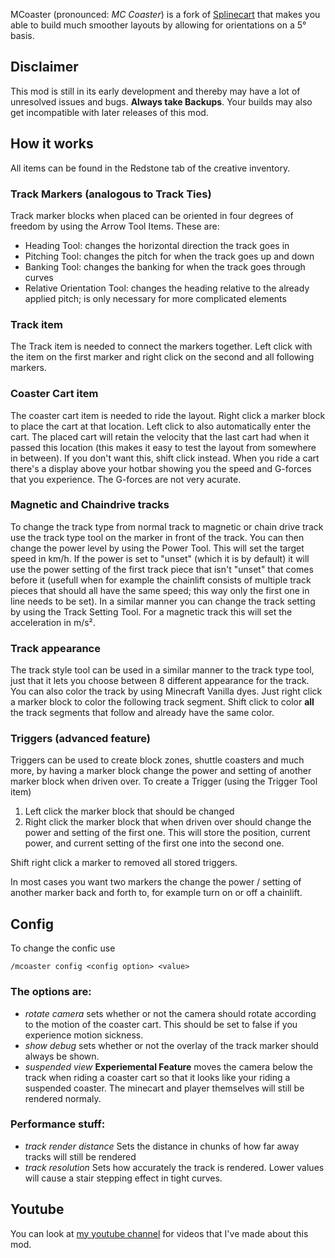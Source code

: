 MCoaster (pronounced: _MC Coaster_) is a fork of [Splinecart](https://modrinth.com/mod/splinecart) that makes you able to build much smoother layouts by allowing for orientations on a 5° basis.

## Disclaimer
This mod is still in its early development and thereby may have a lot of unresolved issues and bugs. **Always take Backups**. Your builds may also get incompatible with later releases of this mod.

## How it works
All items can be found in the Redstone tab of the creative inventory.

### Track Markers (analogous to Track Ties)
Track marker blocks when placed can be oriented in four degrees of freedom by using the Arrow Tool Items. These are:
- Heading Tool: changes the horizontal direction the track goes in
- Pitching Tool: changes the pitch for when the track goes up and down
- Banking Tool: changes the banking for when the track goes through curves
- Relative Orientation Tool: changes the heading relative to the already applied pitch; is only necessary for more complicated elements

### Track item
The Track item is needed to connect the markers together. Left click with the item on the first marker and right click on the second and all following markers.

### Coaster Cart item
The coaster cart item is needed to ride the layout. Right click a marker block to place the cart at that location. Left click to also automatically enter the cart. The placed cart will retain the velocity that the last cart had when it passed this location (this makes it easy to test the layout from somewhere in between). If you don't want this, shift click instead. When you ride a cart there's a display above your hotbar showing you the speed and G-forces that you experience. The G-forces are not very acurate.

### Magnetic and Chaindrive tracks
To change the track type from normal track to magnetic or chain drive track use the track type tool on the marker in front of the track. You can then change the power level by using the Power Tool. This will set the target speed in km/h. If the power is set to "unset" (which it is by default) it will use the power setting of the first track piece that isn't "unset" that comes before it (usefull when for example the chainlift consists of multiple track pieces that should all have the same speed; this way only the first one in line needs to be set). In a similar manner you can change the track setting by using the Track Setting Tool. For a magnetic track this will set the acceleration in m/s².

### Track appearance
The track style tool can be used in a similar manner to the track type tool, just that it lets you choose between 8 different appearance for the track. You can also color the track by using Minecraft Vanilla dyes. Just right click a marker block to color the following track segment. Shift click to color **all** the track segments that follow and already have the same color.

### Triggers (advanced feature)
Triggers can be used to create block zones, shuttle coasters and much more, by having a marker block change the power and setting of another marker block when driven over.
To create a Trigger (using the Trigger Tool item)
1. Left click the marker block that should be changed
2. Right click the marker block that when driven over should change the power and setting of the first one. This will store the position, current power, and current setting of the first one into the second one.

Shift right click a marker to removed all stored triggers.

In most cases you want two markers the change the power / setting of another marker back and forth to, for example turn on or off a chainlift.

## Config
To change the confic use
```
/mcoaster config <config option> <value>
```
### The options are:
- _rotate camera_ sets whether or not the camera should rotate according to the motion of the coaster cart. This should be set to false if you experience motion sickness.
- _show debug_ sets whether or not the overlay of the track marker should always be shown.
- _suspended view_ **Experiemental Feature** moves the camera below the track when riding a coaster cart so that it looks like your riding a suspended coaster. The minecart and player themselves will still be rendered normaly.
### Performance stuff:
- _track render distance_ Sets the distance in chunks of how far away tracks will still be rendered
- _track resolution_ Sets how accurately the track is rendered. Lower values will cause a stair stepping effect in tight curves.

## Youtube
You can look at [my youtube channel](https://www.youtube.com/channel/UC1r6bZ07RN6EREQoKkbpkMg) for videos that I've made about this mod.
